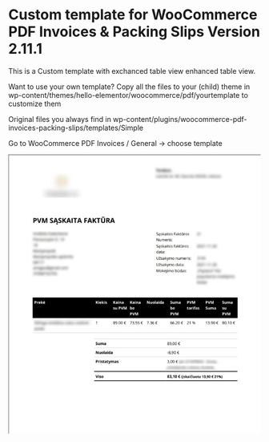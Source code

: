 # Custom template for WooCommerce PDF Invoices & Packing Slips Version 2.11.1

This is a Custom template with exchanced table view enhanced table view.

Want to use your own template? Copy all the files to your (child) theme in wp-content/themes/hello-elementor/woocommerce/pdf/yourtemplate to customize them

Original files you always find in wp-content/plugins/woocommerce-pdf-invoices-packing-slips/templates/Simple

Go to WooCommerce PDF Invoices / General -> choose template

<img src="https://github.com/As-Tomas/WooCommerce-PDF-Invoice-template-extended-table/blob/master/PDF_example.jpg" />
